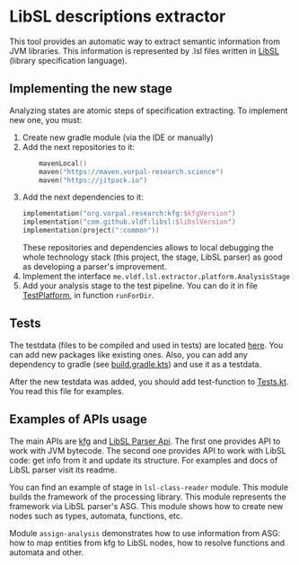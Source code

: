 # LibSL descriptions extractor

This tool provides an automatic way to extract semantic information from JVM libraries. This information is represented
by .lsl files written in [LibSL](https://github.com/vldf/libsl) (library specification language).

## Implementing the new stage
Analyzing states are atomic steps of specification extracting. To implement new one, you must:
1. Create new gradle module (via the IDE or manually)
2. Add the next repositories to it:
    ```kotlin
        mavenLocal()
        maven("https://maven.vorpal-research.science")
        maven("https://jitpack.io")
    ```
3. Add the next dependencies to it:
    ```kotlin
    implementation("org.vorpal.research:kfg:$kfgVersion")
    implementation("com.github.vldf:libsl:$libslVersion")
    implementation(project(":common"))
    ```
    These repositories and dependencies allows to local debugging the whole technology stack (this project, the stage, 
    LibSL parser) as good as developing a parser's improvement.
4. Implement the interface `me.vldf.lsl.extractor.platform.AnalysisStage`
5. Add your analysis stage to the test pipeline. You can do it in file [TestPlatform](src/test/kotlin/TestPlatform.kt),
    in function `runForDir`.

## Tests
The testdata (files to be compiled and used in tests) are located [here](testData). You can add new packages like 
existing ones. Also, you can add any dependency to gradle (see [build.gradle.kts](testData/build.gradle.kts)) and use
it as a testdata. 

After the new testdata was added, you should add test-function to [Tests.kt](src/test/kotlin/Tests.kt). You read this 
file for examples.

## Examples of APIs usage
The main APIs are [kfg](https://github.com/vorpal-research/kfg) and [LibSL Parser Api](https://github.com/vldf/libsl).
The first one provides API to work with JVM bytecode. The second one provides API to work with LibSL code: 
get info from it and update its structure. For examples and docs of LibSL parser visit its readme.

You can find an example of stage in `lsl-class-reader` module. This module builds the framework of the processing 
library. This module represents the framework via LibSL parser's ASG. This module shows how to create new nodes such
as types, automata, functions, etc. 

Module `assign-analysis` demonstrates how to use information from ASG: how to map entities from kfg to LibSL nodes,
how to resolve functions and automata and other.

